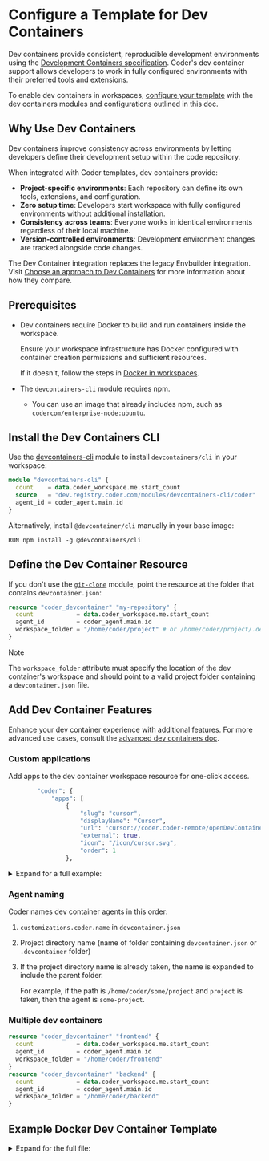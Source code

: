 # Configure a Template for Dev Containers

Dev containers provide consistent, reproducible development environments using the
[Development Containers specification](https://containers.dev/).
Coder's dev container support allows developers to work in fully configured environments with their preferred tools and extensions.

To enable dev containers in workspaces, [configure your template](../creating-templates.md) with the dev containers
modules and configurations outlined in this doc.

## Why Use Dev Containers

Dev containers improve consistency across environments by letting developers define their development setup within
the code repository.

When integrated with Coder templates, dev containers provide:

- **Project-specific environments**: Each repository can define its own tools, extensions, and configuration.
- **Zero setup time**: Developers start workspace with fully configured environments without additional installation.
- **Consistency across teams**: Everyone works in identical environments regardless of their local machine.
- **Version-controlled environments**: Development environment changes are tracked alongside code changes.

The Dev Container integration replaces the legacy Envbuilder integration.
Visit [Choose an approach to Dev Containers](./dev-containers-envbuilder.md) for more information about how they compare.

## Prerequisites

- Dev containers require Docker to build and run containers inside the workspace.

  Ensure your workspace infrastructure has Docker configured with container creation permissions and sufficient resources.

  If it doesn't, follow the steps in [Docker in workspaces](./docker-in-workspaces.md).

- The `devcontainers-cli` module requires npm.

  - You can use an image that already includes npm, such as `codercom/enterprise-node:ubuntu`.

## Install the Dev Containers CLI

Use the
[devcontainers-cli](https://registry.coder.com/modules/devcontainers-cli) module
to install `devcontainers/cli` in your workspace:

```terraform
module "devcontainers-cli" {
  count    = data.coder_workspace.me.start_count
  source   = "dev.registry.coder.com/modules/devcontainers-cli/coder"
  agent_id = coder_agent.main.id
}
```

Alternatively, install `@devcontainer/cli` manually in your base image:

```shell
RUN npm install -g @devcontainers/cli
```

## Define the Dev Container Resource

If you don't use the [`git-clone`](#clone-the-repository) module, point the resource at the folder that contains `devcontainer.json`:

```terraform
resource "coder_devcontainer" "my-repository" {
  count            = data.coder_workspace.me.start_count
  agent_id         = coder_agent.main.id
  workspace_folder = "/home/coder/project" # or /home/coder/project/.devcontainer
}
```

> [!NOTE]
> The `workspace_folder` attribute must specify the location of the dev
> container's workspace and should point to a valid project folder containing a
> `devcontainer.json` file.

## Add Dev Container Features

Enhance your dev container experience with additional features.
For more advanced use cases, consult the [advanced dev containers doc](./advanced-dev-containers.md).

### Custom applications

Add apps to the dev container workspace resource for one-click access.

```terraform
		"coder": {
			"apps": [
				{
					"slug": "cursor",
					"displayName": "Cursor",
					"url": "cursor://coder.coder-remote/openDevContainer?owner=${localEnv:CODER_WORKSPACE_OWNER_NAME}&workspace=${localEnv:CODER_WORKSPACE_NAME}&agent=${localEnv:CODER_WORKSPACE_PARENT_AGENT_NAME}&url=${localEnv:CODER_URL}&token=$SESSION_TOKEN&devContainerName=${localEnv:CONTAINER_ID}&devContainerFolder=${containerWorkspaceFolder}&localWorkspaceFolder=${localWorkspaceFolder}",
					"external": true,
					"icon": "/icon/cursor.svg",
					"order": 1
				},
```

<details><summary>Expand for a full example:</summary>

This is an excerpt from the [.devcontainer.json](https://github.com/coder/coder/blob/main/.devcontainer/devcontainer.json) in the Coder repository:

```terraform
resource "coder_devcontainer" "my-repository" {
...
{
  "customizations": {
		...
		"coder": {
			"apps": [
				{
					"slug": "cursor",
					"displayName": "Cursor",
					"url": "cursor://coder.coder-remote/openDevContainer?owner=${localEnv:CODER_WORKSPACE_OWNER_NAME}&workspace=${localEnv:CODER_WORKSPACE_NAME}&agent=${localEnv:CODER_WORKSPACE_PARENT_AGENT_NAME}&url=${localEnv:CODER_URL}&token=$SESSION_TOKEN&devContainerName=${localEnv:CONTAINER_ID}&devContainerFolder=${containerWorkspaceFolder}&localWorkspaceFolder=${localWorkspaceFolder}",
					"external": true,
					"icon": "/icon/cursor.svg",
					"order": 1
				},
				// Reproduce `code-server` app here from the code-server
				// feature so that we can set the correct folder and order.
				// Currently, the order cannot be specified via option because
				// we parse it as a number whereas variable interpolation
				// results in a string. Additionally we set health check which
				// is not yet set in the feature.
				{
					"slug": "code-server",
					"displayName": "code-server",
					"url": "http://${localEnv:FEATURE_CODE_SERVER_OPTION_HOST:127.0.0.1}:${localEnv:FEATURE_CODE_SERVER_OPTION_PORT:8080}/?folder=${containerWorkspaceFolder}",
					"openIn": "${localEnv:FEATURE_CODE_SERVER_OPTION_APPOPENIN:slim-window}",
					"share": "${localEnv:FEATURE_CODE_SERVER_OPTION_APPSHARE:owner}",
					"icon": "/icon/code.svg",
					"group": "${localEnv:FEATURE_CODE_SERVER_OPTION_APPGROUP:Web Editors}",
					"order": 3,
					"healthCheck": {
						"url": "http://${localEnv:FEATURE_CODE_SERVER_OPTION_HOST:127.0.0.1}:${localEnv:FEATURE_CODE_SERVER_OPTION_PORT:8080}/healthz",
						"interval": 5,
						"threshold": 2
					},
				{
					"slug": "windsurf",
					"displayName": "Windsurf Editor",
					"url": "windsurf://coder.coder-remote/openDevContainer?owner=${localEnv:CODER_WORKSPACE_OWNER_NAME}&workspace=${localEnv:CODER_WORKSPACE_NAME}&agent=${localEnv:CODER_WORKSPACE_PARENT_AGENT_NAME}&url=${localEnv:CODER_URL}&token=$SESSION_TOKEN&devContainerName=${localEnv:CONTAINER_ID}&devContainerFolder=${containerWorkspaceFolder}&localWorkspaceFolder=${localWorkspaceFolder}",
					"external": true,
					"icon": "/icon/windsurf.svg",
					"order": 3
				},
				{
					"slug": "zed",
					"displayName": "Zed Editor",
					"url": "zed://ssh/${localEnv:CODER_WORKSPACE_AGENT_NAME}.${localEnv:CODER_WORKSPACE_NAME}.${localEnv:CODER_WORKSPACE_OWNER_NAME}.coder${containerWorkspaceFolder}",
					"external": true,
					"icon": "/icon/zed.svg",
					"order": 4
				},
				}
			]
		}
	},
}
```

</details>

### Agent naming

Coder names dev container agents in this order:

1. `customizations.coder.name` in `devcontainer.json`
1. Project directory name (name of folder containing `devcontainer.json` or `.devcontainer` folder)
1. If the project directory name is already taken, the name is expanded to include the parent folder.

   For example, if the path is `/home/coder/some/project` and `project` is taken, then the agent is `some-project`.

### Multiple dev containers

```terraform
resource "coder_devcontainer" "frontend" {
  count            = data.coder_workspace.me.start_count
  agent_id         = coder_agent.main.id
  workspace_folder = "/home/coder/frontend"
}
resource "coder_devcontainer" "backend" {
  count            = data.coder_workspace.me.start_count
  agent_id         = coder_agent.main.id
  workspace_folder = "/home/coder/backend"
}
```

## Example Docker Dev Container Template

<details><summary>Expand for the full file:</summary>

```terraform
terraform {
  required_providers {
    coder  = { source = "coder/coder" }
    docker = { source = "kreuzwerker/docker" }
  }
}

provider "coder" {}
data "coder_workspace" "me" {}
data "coder_workspace_owner" "me" {}

resource "coder_agent" "main" {
  arch                    = "amd64"
  os                      = "linux"
  startup_script_behavior = "blocking"
  startup_script          = "sudo service docker start"
  shutdown_script         = "sudo service docker stop"
}

module "devcontainers-cli" {
  count    = data.coder_workspace.me.start_count
  source   = "registry.coder.com/modules/devcontainers-cli/coder"
  agent_id = coder_agent.main.id
}

resource "coder_devcontainer" "my-repository" {
  count            = data.coder_workspace.me.start_count
  agent_id         = coder_agent.dev.id
  workspace_folder = "/home/coder/my-repository"
}

resource "docker_container" "workspace" {
  count = data.coder_workspace.me.start_count
  image = "codercom/oss-dogfood:latest"
  env = [
    "CODER_AGENT_DEVCONTAINERS_ENABLE=true",
    # ... Other environment variables.
  ]
  # ... Other container configuration.
}
```

## Next Steps

- [Dev Containers Integration](../../../user-guides/devcontainers/index.md)
- [Working with Dev Containers](../../../user-guides/devcontainers/working-with-dev-containers.md)
- [Troubleshooting Dev Containers](../../../user-guides/devcontainers/troubleshooting-dev-containers.md)
